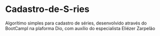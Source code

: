 # Cadastro-de-S-ries
Algorítimo simples para cadastro de séries, desenvolvido através do BootCampl na plaforma Dio, com auxílio do especialista Eliézer Zarpelão
